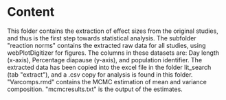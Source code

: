 # Content  
This folder contains the extraction of effect sizes from the original studies, and thus is the first step towards statistical analysis. The subfolder "reaction norms" contains the extracted raw data for all studies, using webPlotDigitizer for figures. The columns in these datasets are: Day length (x-axis), Percentage diapause (y-axis), and population identifier. The extracted data has been copied into the excel file in the folder lit_search (tab "extract"), and a .csv copy for analysis is found in this folder. "Varcomps.rmd" contains the MCMC estimation of mean and variance composition. "mcmcresults.txt" is the output of the estimates.
